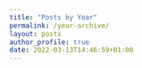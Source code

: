 ```yaml
---
title: "Posts by Year"
permalink: /year-archive/
layout: posts
author_profile: true
date: 2022-03-13T14:46:59+01:00
---
```

